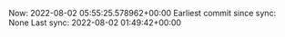 Now: 2022-08-02 05:55:25.578962+00:00 Earliest commit since sync: None Last sync: 2022-08-02 01:49:42+00:00
